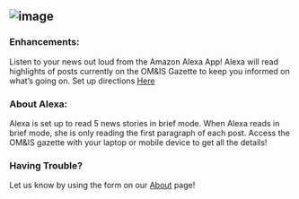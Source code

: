 ![image](https://user-images.githubusercontent.com/59972338/85423576-78f1d000-b53c-11ea-8c90-82ca0624922a.png)
---

### Enhancements:
Listen to your news out loud from the Amazon Alexa App! Alexa will read highlights of posts currently on the OM&IS Gazette to keep you informed on what’s going on. Set up directions <a href="https://inspiredlab.github.io/omisgazette/ALEXA/">Here</a>


### About Alexa:
Alexa is set up to read 5 news stories in brief mode. When Alexa reads in brief mode, she is only reading the first paragraph of each post. Access the OM&IS gazette with your laptop or mobile device to get all the details! 


### Having Trouble? 
Let us know by using the form on our <a href="https://inspiredlab.github.io/omisgazette/about">About</a> page!
